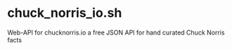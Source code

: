 # chuck_norris_io.sh
Web-API for chucknorris.io a free JSON API for hand curated Chuck Norris facts
